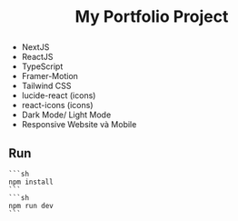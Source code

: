 # <p align="center"> My Portfolio Project </p>

- NextJS
- ReactJS
- TypeScript
- Framer-Motion
- Tailwind CSS
- lucide-react (icons)
- react-icons (icons)
- Dark Mode/ Light Mode
- Responsive Website và Mobile


## Run
    ```sh
    npm install
    ```
    ```sh
    npm run dev
    ```
